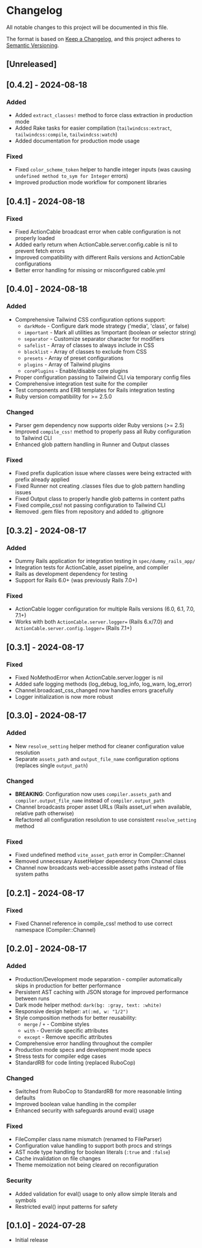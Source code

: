# Changelog

All notable changes to this project will be documented in this file.

The format is based on [Keep a Changelog](https://keepachangelog.com/en/1.0.0/),
and this project adheres to [Semantic Versioning](https://semver.org/spec/v2.0.0.html).

## [Unreleased]

## [0.4.2] - 2024-08-18

### Added
- Added `extract_classes!` method to force class extraction in production mode
- Added Rake tasks for easier compilation (`tailwindcss:extract`, `tailwindcss:compile`, `tailwindcss:watch`)
- Added documentation for production mode usage

### Fixed
- Fixed `color_scheme_token` helper to handle integer inputs (was causing `undefined method to_sym for Integer` errors)
- Improved production mode workflow for component libraries

## [0.4.1] - 2024-08-18

### Fixed
- Fixed ActionCable broadcast error when cable configuration is not properly loaded
- Added early return when ActionCable.server.config.cable is nil to prevent fetch errors
- Improved compatibility with different Rails versions and ActionCable configurations
- Better error handling for missing or misconfigured cable.yml

## [0.4.0] - 2024-08-18

### Added
- Comprehensive Tailwind CSS configuration options support:
  - `darkMode` - Configure dark mode strategy ('media', 'class', or false)
  - `important` - Mark all utilities as !important (boolean or selector string)
  - `separator` - Customize separator character for modifiers
  - `safelist` - Array of classes to always include in CSS
  - `blocklist` - Array of classes to exclude from CSS
  - `presets` - Array of preset configurations
  - `plugins` - Array of Tailwind plugins
  - `corePlugins` - Enable/disable core plugins
- Proper configuration passing to Tailwind CLI via temporary config files
- Comprehensive integration test suite for the compiler
- Test components and ERB templates for Rails integration testing
- Ruby version compatibility for >= 2.5.0

### Changed
- Parser gem dependency now supports older Ruby versions (>= 2.5)
- Improved `compile_css!` method to properly pass all Ruby configuration to Tailwind CLI
- Enhanced glob pattern handling in Runner and Output classes

### Fixed
- Fixed prefix duplication issue where classes were being extracted with prefix already applied
- Fixed Runner not creating .classes files due to glob pattern handling issues
- Fixed Output class to properly handle glob patterns in content paths
- Fixed compile_css! not passing configuration to Tailwind CLI
- Removed .gem files from repository and added to .gitignore

## [0.3.2] - 2024-08-17

### Added
- Dummy Rails application for integration testing in `spec/dummy_rails_app/`
- Integration tests for ActionCable, asset pipeline, and compiler
- Rails as development dependency for testing
- Support for Rails 6.0+ (was previously Rails 7.0+)

### Fixed
- ActionCable logger configuration for multiple Rails versions (6.0, 6.1, 7.0, 7.1+)
- Works with both `ActionCable.server.logger=` (Rails 6.x/7.0) and `ActionCable.server.config.logger=` (Rails 7.1+)

## [0.3.1] - 2024-08-17

### Fixed
- Fixed NoMethodError when ActionCable.server.logger is nil
- Added safe logging methods (log_debug, log_info, log_warn, log_error)
- Channel.broadcast_css_changed now handles errors gracefully
- Logger initialization is now more robust

## [0.3.0] - 2024-08-17

### Added
- New `resolve_setting` helper method for cleaner configuration value resolution
- Separate `assets_path` and `output_file_name` configuration options (replaces single `output_path`)

### Changed
- **BREAKING**: Configuration now uses `compiler.assets_path` and `compiler.output_file_name` instead of `compiler.output_path`
- Channel broadcasts proper asset URLs (Rails asset_url when available, relative path otherwise)
- Refactored all configuration resolution to use consistent `resolve_setting` method

### Fixed
- Fixed undefined method `vite_asset_path` error in Compiler::Channel
- Removed unnecessary AssetHelper dependency from Channel class
- Channel now broadcasts web-accessible asset paths instead of file system paths

## [0.2.1] - 2024-08-17

### Fixed
- Fixed Channel reference in compile_css! method to use correct namespace (Compiler::Channel)

## [0.2.0] - 2024-08-17

### Added
- Production/Development mode separation - compiler automatically skips in production for better performance
- Persistent AST caching with JSON storage for improved performance between runs
- Dark mode helper method: `dark(bg: :gray, text: :white)`
- Responsive design helper: `at(:md, w: "1/2")`
- Style composition methods for better reusability:
  - `merge` / `+` - Combine styles
  - `with` - Override specific attributes
  - `except` - Remove specific attributes
- Comprehensive error handling throughout the compiler
- Production mode specs and development mode specs
- Stress tests for compiler edge cases
- StandardRB for code linting (replaced RuboCop)

### Changed
- Switched from RuboCop to StandardRB for more reasonable linting defaults
- Improved boolean value handling in the compiler
- Enhanced security with safeguards around eval() usage

### Fixed
- FileCompiler class name mismatch (renamed to FileParser)
- Configuration value handling to support both procs and strings
- AST node type handling for boolean literals (`:true` and `:false`)
- Cache invalidation on file changes
- Theme memoization not being cleared on reconfiguration

### Security
- Added validation for eval() usage to only allow simple literals and symbols
- Restricted eval() input patterns for safety

## [0.1.0] - 2024-07-28

- Initial release
